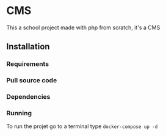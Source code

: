 # CMS

This a school project made with php from scratch, it's a CMS

## Installation 


### Requirements

### Pull source code 


### Dependencies

### Running

To run the projet go to a terminal type ```docker-compose up -d```